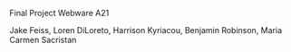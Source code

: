 Final Project Webware A21

Jake Feiss, Loren DiLoreto, Harrison Kyriacou, Benjamin Robinson, Maria Carmen Sacristan
